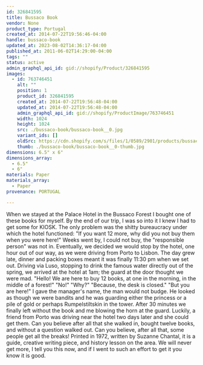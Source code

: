 ```yaml
---
id: 326841595
title: Bussaco Book
vendor: None
product_type: Portugal
created_at: 2014-07-22T19:56:46-04:00
handle: bussaco-book
updated_at: 2023-08-02T14:36:17-04:00
published_at: 2011-06-02T14:29:00-04:00
tags: ""
status: active
admin_graphql_api_id: gid://shopify/Product/326841595
images:
  - id: 763746451
    alt: ""
    position: 1
    product_id: 326841595
    created_at: 2014-07-22T19:56:48-04:00
    updated_at: 2014-07-22T19:56:48-04:00
    admin_graphql_api_id: gid://shopify/ProductImage/763746451
    width: 1024
    height: 1024
    src: ./bussaco-book/bussaco-book__0.jpg
    variant_ids: []
    oldSrc: https://cdn.shopify.com/s/files/1/0589/2901/products/bussaco-book-by-suzanne-chantal.jpeg?v=1406073408
    thumb: ./bussaco-book/bussaco-book__0-thumb.jpg
dimensions: 6.5" x 6"
dimensions_array:
  - 6.5"
  - 6"
materials: Paper
materials_array:
  - Paper
provenance: PORTUGAL

---
```


When we stayed at the Palace Hotel in the Bussaco Forest I bought one of these books for myself. By the end of our trip, I was so into it I knew I had to get some for KIOSK. The only problem was the shitty bureaucracy under which the hotel functioned: "If you want 12 more, why did you not buy them when you were here!" Weeks went by, I could not buy, the "responsible person" was not in. Eventually, we decided we would stop by the hotel, one hour out of our way, as we were driving from Porto to Lisbon. The day grew late, dinner and packing boxes meant it was finally 11:30 pm when we set out. Driving via Luso, stopping to drink the famous water directly out of the spring, we arrived at the hotel at 1am; the guard at the door thought we were mad. "Hello! We are here to buy 12 books, at one in the morning, in the middle of a forest!" "No!" "Why?" "Because, the desk is closed." "But you are here!" I gave the manager's name, the man would not budge. He looked as though we were bandits and he was guarding either the princess or a pile of gold or perhaps Rumpelstiltskin in the tower. After 30 minutes we finally left without the book and me blowing the horn at the guard. Luckily, a friend from Porto was driving near the hotel two days later and she could get them. Can you believe after all that she walked in, bought twelve books, and without a question walked out. Can you believe, after all that, some people get all the breaks! Printed in 1972, written by Suzanne Chantal, it is a guide, creative writing piece, and history lesson on the area. We will never get more, I tell you this now, and if I went to such an effort to get it you know it is good.